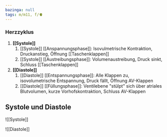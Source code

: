 ```yaml
---
bazinga: null
tags: m/m11, f/🫀
---
```

### Herzzyklus 
1. **[[Systole]]**
	1. [[Systole]] [[Anspannungsphase]]: Isovulmetrische Kontraktion, Druckanstieg, Öffnung [[Taschenklappen]]
	2. [[Systole]] [[Austreibungsphase]]: Volumenaustreibung, Druck sinkt, Schluss [[Taschenklappen]]
2. **[[Diastole]]**
	1. [[Diastole]] [[Entspannungsphase]]: Alle Klappen zu, isovolumetrische Entspannung, Druck fällt, Öffnung AV-Klappen 
	2. [[Diastole]] [[Füllungsphase]]: Ventilebene "stülpt" sich über atriales Blutvolumen, kurze Vorhofskontraktion, Schluss AV-Klappen

## Systole und Diastole
![[Systole]]

![[Diastole]]